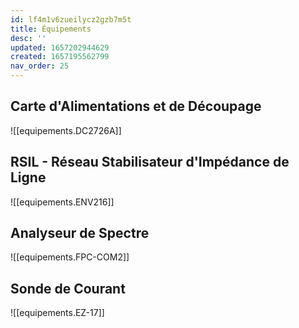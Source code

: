 ```yaml
---
id: lf4m1v6zueilycz2gzb7m5t
title: Équipements
desc: ''
updated: 1657202944629
created: 1657195562799
nav_order: 25
---
```


## Carte d'Alimentations et de Découpage

![[equipements.DC2726A]]

## RSIL - Réseau Stabilisateur d'Impédance de Ligne

![[equipements.ENV216]]

## Analyseur de Spectre

![[equipements.FPC-COM2]]

## Sonde de Courant

![[equipements.EZ-17]]